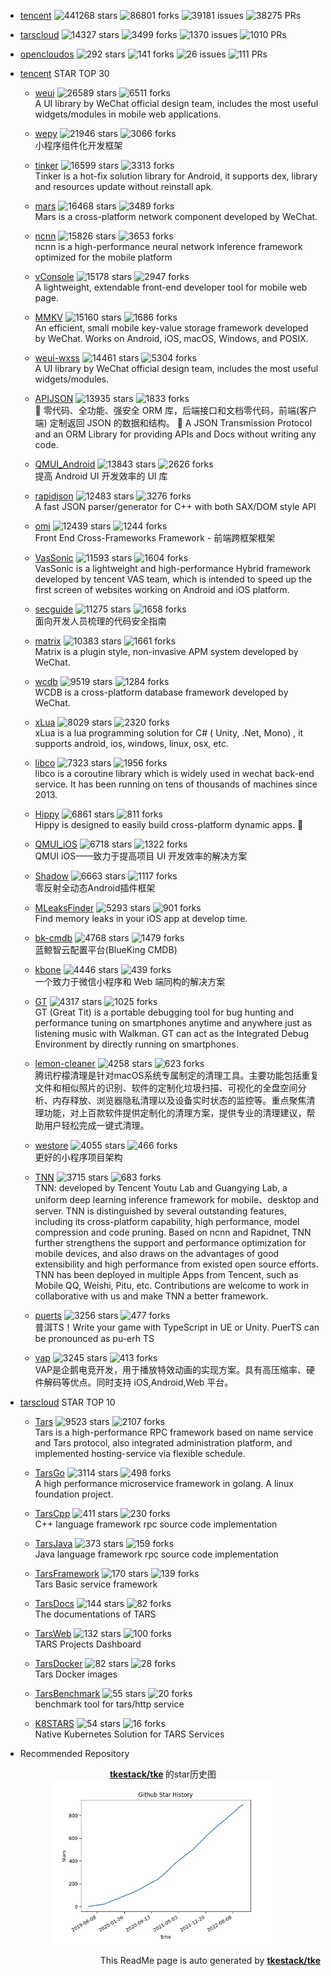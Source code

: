 
+ [tencent](https://github.com/tencent)
![441268 stars](https://img.shields.io/badge/Stars-441268-green)
![86801 forks](https://img.shields.io/badge/Forks-86801-green)
![39181 issues](https://img.shields.io/badge/Issues-39181-green)
![38275 PRs](https://img.shields.io/badge/PRs-38275-green)

+ [tarscloud](https://github.com/tarscloud)
![14327 stars](https://img.shields.io/badge/Stars-14327-green)
![3499 forks](https://img.shields.io/badge/Forks-3499-green)
![1370 issues](https://img.shields.io/badge/Issues-1370-green)
![1010 PRs](https://img.shields.io/badge/PRs-1010-green)

+ [opencloudos](https://github.com/opencloudos)
![292 stars](https://img.shields.io/badge/Stars-292-green)
![141 forks](https://img.shields.io/badge/Forks-141-green)
![26 issues](https://img.shields.io/badge/Issues-26-green)
![111 PRs](https://img.shields.io/badge/PRs-111-green)



+ [tencent](https://github.com/tencent) STAR TOP 30
    
    + [weui](https://github.com/tencent/weui) 
    ![26589 stars](https://img.shields.io/badge/Stars-26589-green)
    ![6511 forks](https://img.shields.io/badge/Forks-6511-green)  
    A UI library by WeChat official design team, includes the most useful widgets/modules in mobile web applications.
    
    + [wepy](https://github.com/tencent/wepy) 
    ![21946 stars](https://img.shields.io/badge/Stars-21946-green)
    ![3066 forks](https://img.shields.io/badge/Forks-3066-green)  
    小程序组件化开发框架
    
    + [tinker](https://github.com/tencent/tinker) 
    ![16599 stars](https://img.shields.io/badge/Stars-16599-green)
    ![3313 forks](https://img.shields.io/badge/Forks-3313-green)  
    Tinker is a hot-fix solution library for Android, it supports dex, library and resources update without reinstall apk.
    
    + [mars](https://github.com/tencent/mars) 
    ![16468 stars](https://img.shields.io/badge/Stars-16468-green)
    ![3489 forks](https://img.shields.io/badge/Forks-3489-green)  
    Mars is a cross-platform network component  developed by WeChat.
    
    + [ncnn](https://github.com/tencent/ncnn) 
    ![15826 stars](https://img.shields.io/badge/Stars-15826-green)
    ![3653 forks](https://img.shields.io/badge/Forks-3653-green)  
    ncnn is a high-performance neural network inference framework optimized for the mobile platform
    
    + [vConsole](https://github.com/tencent/vConsole) 
    ![15178 stars](https://img.shields.io/badge/Stars-15178-green)
    ![2947 forks](https://img.shields.io/badge/Forks-2947-green)  
    A lightweight, extendable front-end developer tool for mobile web page.
    
    + [MMKV](https://github.com/tencent/MMKV) 
    ![15160 stars](https://img.shields.io/badge/Stars-15160-green)
    ![1686 forks](https://img.shields.io/badge/Forks-1686-green)  
    An efficient, small mobile key-value storage framework developed by WeChat. Works on Android, iOS, macOS, Windows, and POSIX.
    
    + [weui-wxss](https://github.com/tencent/weui-wxss) 
    ![14461 stars](https://img.shields.io/badge/Stars-14461-green)
    ![5304 forks](https://img.shields.io/badge/Forks-5304-green)  
    A UI library by WeChat official design team, includes the most useful widgets/modules.
    
    + [APIJSON](https://github.com/tencent/APIJSON) 
    ![13935 stars](https://img.shields.io/badge/Stars-13935-green)
    ![1833 forks](https://img.shields.io/badge/Forks-1833-green)  
    🚀 零代码、全功能、强安全 ORM 库，后端接口和文档零代码，前端(客户端) 定制返回 JSON 的数据和结构。 🚀 A JSON Transmission Protocol and an ORM Library for providing APIs and Docs without writing any code.
    
    + [QMUI_Android](https://github.com/tencent/QMUI_Android) 
    ![13843 stars](https://img.shields.io/badge/Stars-13843-green)
    ![2626 forks](https://img.shields.io/badge/Forks-2626-green)  
    提高 Android UI 开发效率的 UI 库
    
    + [rapidjson](https://github.com/tencent/rapidjson) 
    ![12483 stars](https://img.shields.io/badge/Stars-12483-green)
    ![3276 forks](https://img.shields.io/badge/Forks-3276-green)  
    A fast JSON parser/generator for C++ with both SAX/DOM style API
    
    + [omi](https://github.com/tencent/omi) 
    ![12439 stars](https://img.shields.io/badge/Stars-12439-green)
    ![1244 forks](https://img.shields.io/badge/Forks-1244-green)  
     Front End Cross-Frameworks Framework - 前端跨框架框架
    
    + [VasSonic](https://github.com/tencent/VasSonic) 
    ![11593 stars](https://img.shields.io/badge/Stars-11593-green)
    ![1604 forks](https://img.shields.io/badge/Forks-1604-green)  
    VasSonic is a lightweight and high-performance Hybrid framework developed by tencent VAS team, which is intended to speed up the first screen of websites working on Android and iOS platform. 
    
    + [secguide](https://github.com/tencent/secguide) 
    ![11275 stars](https://img.shields.io/badge/Stars-11275-green)
    ![1658 forks](https://img.shields.io/badge/Forks-1658-green)  
    面向开发人员梳理的代码安全指南
    
    + [matrix](https://github.com/tencent/matrix) 
    ![10383 stars](https://img.shields.io/badge/Stars-10383-green)
    ![1661 forks](https://img.shields.io/badge/Forks-1661-green)  
    Matrix is a plugin style, non-invasive APM system developed by WeChat.
    
    + [wcdb](https://github.com/tencent/wcdb) 
    ![9519 stars](https://img.shields.io/badge/Stars-9519-green)
    ![1284 forks](https://img.shields.io/badge/Forks-1284-green)  
    WCDB is a cross-platform database framework developed by WeChat.
    
    + [xLua](https://github.com/tencent/xLua) 
    ![8029 stars](https://img.shields.io/badge/Stars-8029-green)
    ![2320 forks](https://img.shields.io/badge/Forks-2320-green)  
    xLua is a lua programming solution for  C# ( Unity, .Net, Mono) , it supports android, ios, windows, linux, osx, etc.
    
    + [libco](https://github.com/tencent/libco) 
    ![7323 stars](https://img.shields.io/badge/Stars-7323-green)
    ![1956 forks](https://img.shields.io/badge/Forks-1956-green)  
    libco is a coroutine library which is widely used in wechat  back-end service. It has been running on tens of thousands of machines since 2013.
    
    + [Hippy](https://github.com/tencent/Hippy) 
    ![6861 stars](https://img.shields.io/badge/Stars-6861-green)
    ![811 forks](https://img.shields.io/badge/Forks-811-green)  
    Hippy is designed to easily build cross-platform dynamic apps. 👏
    
    + [QMUI_iOS](https://github.com/tencent/QMUI_iOS) 
    ![6718 stars](https://img.shields.io/badge/Stars-6718-green)
    ![1322 forks](https://img.shields.io/badge/Forks-1322-green)  
    QMUI iOS——致力于提高项目 UI 开发效率的解决方案
    
    + [Shadow](https://github.com/tencent/Shadow) 
    ![6663 stars](https://img.shields.io/badge/Stars-6663-green)
    ![1117 forks](https://img.shields.io/badge/Forks-1117-green)  
    零反射全动态Android插件框架
    
    + [MLeaksFinder](https://github.com/tencent/MLeaksFinder) 
    ![5293 stars](https://img.shields.io/badge/Stars-5293-green)
    ![901 forks](https://img.shields.io/badge/Forks-901-green)  
    Find memory leaks in your iOS app at develop time.
    
    + [bk-cmdb](https://github.com/tencent/bk-cmdb) 
    ![4768 stars](https://img.shields.io/badge/Stars-4768-green)
    ![1479 forks](https://img.shields.io/badge/Forks-1479-green)  
    蓝鲸智云配置平台(BlueKing CMDB)
    
    + [kbone](https://github.com/tencent/kbone) 
    ![4446 stars](https://img.shields.io/badge/Stars-4446-green)
    ![439 forks](https://img.shields.io/badge/Forks-439-green)  
    一个致力于微信小程序和 Web 端同构的解决方案
    
    + [GT](https://github.com/tencent/GT) 
    ![4317 stars](https://img.shields.io/badge/Stars-4317-green)
    ![1025 forks](https://img.shields.io/badge/Forks-1025-green)  
    GT (Great Tit) is a portable debugging tool for bug hunting and performance tuning on smartphones anytime and anywhere just as listening music with Walkman. GT can act as the Integrated Debug Environment by directly running on smartphones.
    
    + [lemon-cleaner](https://github.com/tencent/lemon-cleaner) 
    ![4258 stars](https://img.shields.io/badge/Stars-4258-green)
    ![623 forks](https://img.shields.io/badge/Forks-623-green)  
    腾讯柠檬清理是针对macOS系统专属制定的清理工具。主要功能包括重复文件和相似照片的识别、软件的定制化垃圾扫描、可视化的全盘空间分析、内存释放、浏览器隐私清理以及设备实时状态的监控等。重点聚焦清理功能，对上百款软件提供定制化的清理方案，提供专业的清理建议，帮助用户轻松完成一键式清理。
    
    + [westore](https://github.com/tencent/westore) 
    ![4055 stars](https://img.shields.io/badge/Stars-4055-green)
    ![466 forks](https://img.shields.io/badge/Forks-466-green)  
    更好的小程序项目架构
    
    + [TNN](https://github.com/tencent/TNN) 
    ![3715 stars](https://img.shields.io/badge/Stars-3715-green)
    ![683 forks](https://img.shields.io/badge/Forks-683-green)  
    TNN: developed by Tencent Youtu Lab and Guangying Lab, a uniform deep learning inference framework for mobile、desktop and server. TNN is distinguished by several outstanding features, including its cross-platform capability, high performance, model compression and code pruning. Based on ncnn and Rapidnet, TNN further strengthens the support and performance optimization for mobile devices, and also draws on the advantages of good extensibility and high performance from existed open source efforts. TNN has been deployed in multiple Apps from Tencent, such as Mobile QQ, Weishi, Pitu, etc. Contributions are welcome to work in collaborative with us and make TNN a better framework. 
    
    + [puerts](https://github.com/tencent/puerts) 
    ![3256 stars](https://img.shields.io/badge/Stars-3256-green)
    ![477 forks](https://img.shields.io/badge/Forks-477-green)  
    普洱TS！Write your game with TypeScript in UE or Unity. PuerTS can be pronounced as pu-erh TS
    
    + [vap](https://github.com/tencent/vap) 
    ![3245 stars](https://img.shields.io/badge/Stars-3245-green)
    ![413 forks](https://img.shields.io/badge/Forks-413-green)  
    VAP是企鹅电竞开发，用于播放特效动画的实现方案。具有高压缩率、硬件解码等优点。同时支持 iOS,Android,Web 平台。
    

+ [tarscloud](https://github.com/tarscloud) STAR TOP 10
    
    + [Tars](https://github.com/tarscloud/Tars) 
    ![9523 stars](https://img.shields.io/badge/Stars-9523-green)
    ![2107 forks](https://img.shields.io/badge/Forks-2107-green)  
    Tars is a high-performance RPC framework based on name service and Tars protocol, also integrated administration platform, and implemented hosting-service via flexible schedule.
    
    + [TarsGo](https://github.com/tarscloud/TarsGo) 
    ![3114 stars](https://img.shields.io/badge/Stars-3114-green)
    ![498 forks](https://img.shields.io/badge/Forks-498-green)  
    A  high performance microservice  framework  in golang. A linux foundation project.
    
    + [TarsCpp](https://github.com/tarscloud/TarsCpp) 
    ![411 stars](https://img.shields.io/badge/Stars-411-green)
    ![230 forks](https://img.shields.io/badge/Forks-230-green)  
    C++ language framework rpc source code implementation
    
    + [TarsJava](https://github.com/tarscloud/TarsJava) 
    ![373 stars](https://img.shields.io/badge/Stars-373-green)
    ![159 forks](https://img.shields.io/badge/Forks-159-green)  
    Java language framework rpc source code implementation
    
    + [TarsFramework](https://github.com/tarscloud/TarsFramework) 
    ![170 stars](https://img.shields.io/badge/Stars-170-green)
    ![139 forks](https://img.shields.io/badge/Forks-139-green)  
    Tars Basic service framework
    
    + [TarsDocs](https://github.com/tarscloud/TarsDocs) 
    ![144 stars](https://img.shields.io/badge/Stars-144-green)
    ![82 forks](https://img.shields.io/badge/Forks-82-green)  
    The documentations of TARS
    
    + [TarsWeb](https://github.com/tarscloud/TarsWeb) 
    ![132 stars](https://img.shields.io/badge/Stars-132-green)
    ![100 forks](https://img.shields.io/badge/Forks-100-green)  
    TARS Projects Dashboard
    
    + [TarsDocker](https://github.com/tarscloud/TarsDocker) 
    ![82 stars](https://img.shields.io/badge/Stars-82-green)
    ![28 forks](https://img.shields.io/badge/Forks-28-green)  
    Tars Docker  images
    
    + [TarsBenchmark](https://github.com/tarscloud/TarsBenchmark) 
    ![55 stars](https://img.shields.io/badge/Stars-55-green)
    ![20 forks](https://img.shields.io/badge/Forks-20-green)  
    benchmark tool for tars/http service
    
    + [K8STARS](https://github.com/tarscloud/K8STARS) 
    ![54 stars](https://img.shields.io/badge/Stars-54-green)
    ![16 forks](https://img.shields.io/badge/Forks-16-green)  
    Native Kubernetes  Solution for TARS Services
    


+ Recommended Repository  
<p align="center">
      <strong>
        <a href="https://github.com/tkestack/tke" target="_blank">tkestack/tke</a>
      </strong>  的star历史图
  <br>
  <img src="https://raw.githubusercontent.com/ButterAndButterfly/GithubTools/master/data/stars_history.jpg" width="350px"></img>    
</p>

<p align="right">
      This ReadMe page is auto generated by 
      <strong>
        <a href="https://github.com/tkestack/tke" target="_blank">tkestack/tke</a><br>
      </strong>   
</p>